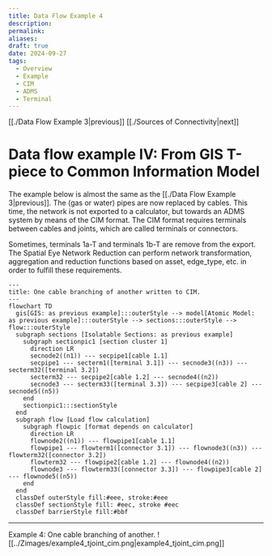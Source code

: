 ```yaml
---
title: Data Flow Example 4
description: 
permalink: 
aliases: 
draft: true
date: 2024-09-27
tags:
  - Overview
  - Example
  - CIM
  - ADMS
  - Terminal
---
```

[[./Data Flow Example 3|previous]] [[./Sources of Connectivity|next]]
# Data flow example IV: From GIS T-piece to Common Information Model

The example below is almost the same as the [[./Data Flow Example 3|previous]]. The (gas or water) pipes are now replaced by cables. This time, the network is not exported to a calculator, but towards an ADMS system by means of the CIM format. The CIM format requires terminals between cables and joints, which are called terminals or connectors.

Sometimes, terminals 1a-T and terminals 1b-T are remove from the export. The Spatial Eye Network Reduction can perform network transformation, aggregation and reduction functions based on asset, edge_type, etc. in order to fulfill these requirements.

```mermaid
---
title: One cable branching of another written to CIM.
---
flowchart TD
  gis[GIS: as previous example]:::outerStyle --> model[Atomic Model: as previous example]:::outerStyle --> sections:::outerStyle --> flow:::outerStyle
  subgraph sections [Isolatable Sections: as previous example]
    subgraph sectionpic1 [section cluster 1]
      direction LR 
      secnode2((n1)) --- secpipe1[cable 1.1]
      secpipe1 --- secterm1([terminal 3.1]) --- secnode3((n3)) --- secterm32([terminal 3.2])
      secterm32 --- secpipe2[cable 1.2] --- secnode4((n2))
      secnode3 --- secterm33([terminal 3.3]) --- secpipe3[cable 2] --- secnode5((n5))
    end
    sectionpic1:::sectionStyle
  end
  subgraph flow [Load flow calculation]
    subgraph flowpic [format depends on calculator]
      direction LR 
      flownode2((n1)) --- flowpipe1[cable 1.1]
      flowpipe1 --- flowterm1([connector 3.1]) --- flownode3((n3)) --- flowterm32([connector 3.2])
      flowterm32 --- flowpipe2[cable 1.2] --- flownode4((n2))
      flownode3 --- flowterm33([connector 3.3]) --- flowpipe3[cable 2] --- flownode5((n5))
    end
  end
  classDef outerStyle fill:#eee, stroke:#eee
  classDef sectionStyle fill: #eec, stroke #eec
  classDef barrierStyle fill:#bbf
```

---
Example 4: One cable branching of another.
![[../Zimages/example4_tjoint_cim.png|example4_tjoint_cim.png]]
